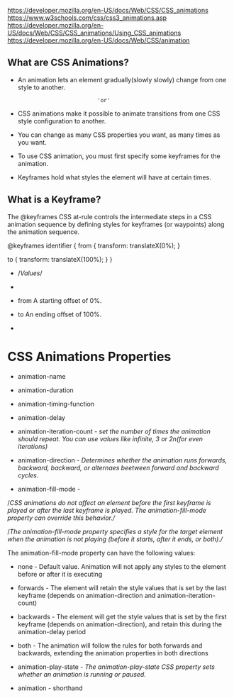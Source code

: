 https://developer.mozilla.org/en-US/docs/Web/CSS/CSS_animations
https://www.w3schools.com/css/css3_animations.asp
https://developer.mozilla.org/en-US/docs/Web/CSS/CSS_animations/Using_CSS_animations
https://developer.mozilla.org/en-US/docs/Web/CSS/animation

## What are CSS Animations?

* An animation lets an element gradually(slowly slowly) change from one style to another.

                               'or' 

* CSS animations make it possible to animate transitions from one CSS style configuration to another.

* You can change as many CSS properties you want, as many times as you want.

* To use CSS animation, you must first specify some keyframes for the animation.

* Keyframes hold what styles the element will have at certain times.


## What is a Keyframe?

The @keyframes CSS at-rule controls the intermediate steps in a CSS animation sequence by defining styles for keyframes (or waypoints) along the animation sequence.

@keyframes identifier {
  from {
    transform: translateX(0%);
  }
  
  to {
    transform: translateX(100%);
  }
}

- /*Values*/

* <custom-ident>

- from
A starting offset of 0%.

- to
An ending offset of 100%.


* <percentage>

 
# CSS Animations Properties

* animation-name
* animation-duration
* animation-timing-function
* animation-delay
* animation-iteration-count - *set the number of times the animation should repeat. You can use values like infinite, 3 or 2n(for even iterations)* 

* animation-direction - *Determines whether the animation runs forwards, backward, backward, or alternaes beetween forward and backward cycles.*

* animation-fill-mode - 

/*CSS animations do not affect an element before the first keyframe is played or after the last keyframe is played. The animation-fill-mode property can override this behavior./*

/*The animation-fill-mode property specifies a style for the target element when the animation is not playing (before it starts, after it ends, or both)./*

The animation-fill-mode property can have the following values:

* none - Default value. Animation will not apply any styles to the element before or after it is executing

* forwards - The element will retain the style values that is set by the last keyframe (depends on animation-direction and animation-iteration-count)

* backwards - The element will get the style values that is set by the first keyframe (depends on animation-direction), and retain this during the animation-delay period

*  both - The animation will follow the rules for both forwards and backwards, extending the animation properties in both directions


* animation-play-state - *The animation-play-state CSS property sets whether an animation is running or paused.*

* animation - shorthand

<!-- * animation-timeline -->
<!-- * animation-composition -->
